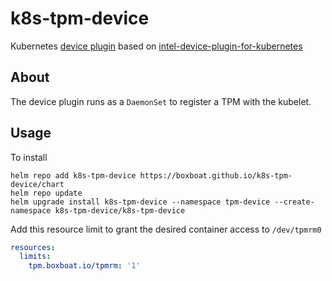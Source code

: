 # k8s-tpm-device
Kubernetes [device plugin](https://kubernetes.io/docs/concepts/extend-kubernetes/compute-storage-net/device-plugins/) 
based on [intel-device-plugin-for-kubernetes](https://github.com/intel/intel-device-plugins-for-kubernetes)

## About
The device plugin runs as a `DaemonSet` to register a TPM with the kubelet.

## Usage
To install
```shell
helm repo add k8s-tpm-device https://boxboat.github.io/k8s-tpm-device/chart
helm repo update
helm upgrade install k8s-tpm-device --namespace tpm-device --create-namespace k8s-tpm-device/k8s-tpm-device 
```

Add this resource limit to grant the desired container access to `/dev/tpmrm0` 
```yaml
resources:
  limits:
    tpm.boxboat.io/tpmrm: '1'
```
